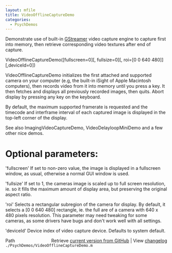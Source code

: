 ```yaml
---
layout: mfile
title: VideoOfflineCaptureDemo
categories:
  - PsychDemos
---
```


Demonstrate use of built\-in [GStreamer](/docs/GStreamer) video capture engine to capture first
into memory, then retrieve corresponding video textures after end of capture.

VideoOfflineCaptureDemo\(\[fullscreen=0\]\[, fullsize=0\]\[, roi=\[0 0 640 480\]\]\[,deviceId=0\]\)

VideoOfflineCaptureDemo initializes the first attached and supported camera on
your computer \(e.g, the built\-in iSight of Apple Macintosh computers\),
then records video from it into memory until you press a key. It then
fetches and displays all previously recorded images, then quits. Abort
display by pressing any key on the keyboard.

By default, the maximum supported framerate is requested and the
timecode and interframe interval of each captured image is displayed in
the top\-left corner of the display.

See also ImagingVideoCaptureDemo, VideoDelayloopMiniDemo and a few other
nice demos.

# Optional parameters:

'fullscreen' If set to non\-zero value, the image is displayed in a
fullscreen window, as usual, otherwise a normal GUI window is used.

'fullsize' If set to 1, the cameras image is scaled up to full screen
resolution, ie. so it fills the maximum amount of display area, but
preserving the original aspect ratio.

'roi' Selects a rectangular subregion of the camera for display. By
default, it selects a \[0 0 640 480\] rectangle, ie. the full are of a
camera with 640 x 480 pixels resolution. This parameter may need tweaking
for some cameras, as some drivers have bugs and don't work well with all
settings.

'deviceId' Device index of video capture device. Defaults to system default.



<div class="code_header" style="text-align:right;">
  <span style="float:left;">Path&nbsp;&nbsp;</span> <span class="counter">Retrieve <a href=
  "https://raw.github.com/Psychtoolbox-3/Psychtoolbox-3/beta/./PsychDemos/VideoOfflineCaptureDemo.m">current version from GitHub</a> | View <a href=
  "https://github.com/Psychtoolbox-3/Psychtoolbox-3/commits/beta/./PsychDemos/VideoOfflineCaptureDemo.m">changelog</a></span>
</div>
<div class="code">
  <code>./PsychDemos/VideoOfflineCaptureDemo.m</code>
</div>
